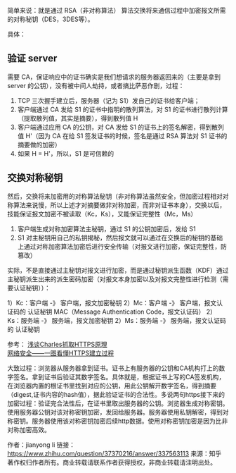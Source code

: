 简单来说：就是通过 RSA（非对称算法） 算法交换将来通信过程中加密报文所需的对称秘钥（DES，3DES等）。

具体：

## 验证 server

需要 CA，保证响应中的证书确实是我们想请求的服务器返回来的（主要是拿到 server 的公钥），没有被中间人劫持，或者搞比萨恶作剧，过程：

1. TCP 三次握手建立后，服务器（记为 S1）发自己的证书给客户端；
2. 客户端通过 CA 发给 S1 的证书中指明的散列算法，对 S1 的证书进行散列计算（提取散列值，其实是摘要），得到散列值 H
3. 客户端通过应用 CA 的公钥，对 CA 发给 S1 的证书上的签名解密，得到散列值 H'（因为 CA 在给 S1 签发证书的时候，签名是通过 RSA 算法对 S1 证书的摘要做的加密）
4. 如果 H = H'，所以，S1 是可信赖的

## 交换对称秘钥

然后，交换将来加密用的对称算法秘钥（非对称算法虽然安全，但加密过程相对对称算法来说慢，所以上述才对摘要做非对称加密，而非对证书本身），交换以后，技能保证报文加密不被读取（Kc，Ks），又能保证完整性（Mc，Ms）

1. 客户端生成对称加密算法主秘钥，通过 S1 的公钥加密后，发给 S1
2. S1 对主秘钥用自己的私钥揭秘，然后报文就可以通过在交换后的秘钥的基础上通过对称加密算法加密后进行安全传输（对报文进行加密，保证完整性，防篡改）

实际，不是直接通过主秘钥对报文进行加密，而是通过秘钥派生函数（KDF）通过主秘钥派生出来的派生密码加密（对报文本身加密以及对报文完整性进行检测（需要认证秘钥））：

1）Kc：客户端 -》 客户端，报文加密秘钥
2）Mc：客户端 -》 客户端，报文认证码的 认证秘钥 MAC（Message Authentication Code，报文认证码）
2）Ks：服务端 -》 服务端，报文加密秘钥
2）Ms：服务端 -》 服务端，报文认证码的 认证秘钥

参考：
[浅谈Charles抓取HTTPS原理](https://www.jianshu.com/p/405f9d76f8c4)   
[网络安全——一图看懂HTTPS建立过程](https://www.jianshu.com/p/2a18578e3610)

大致过程：浏览器从服务器拿到证书。证书上有服务器的公钥和CA机构打上的数字签名。拿到证书后验证其数字签名。具体就是，根据证书上写的CA签发机构，在浏览器内置的根证书里找到对应的公钥，用此公钥解开数字签名，得到摘要（digest,证书内容的hash值），据此验证证书的合法性。多说两句https接下来的加密过程：验证完合法性后，在证书里取出服务器的公钥。浏览器生成对称密钥。使用服务器公钥对该对称密钥加密，发回给服务器。服务器使用私钥解密，得到对称密钥。服务器使用该对称密钥加密后续http数据。使用对称密钥加密是因为比非对称加密高效。

作者：jianyong li
链接：https://www.zhihu.com/question/37370216/answer/337563113
来源：知乎
著作权归作者所有。商业转载请联系作者获得授权，非商业转载请注明出处。
